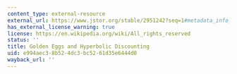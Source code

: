 ```yaml
---
content_type: external-resource
external_url: https://www.jstor.org/stable/2951242?seq=1#metadata_info_tab_contents
has_external_license_warning: true
license: https://en.wikipedia.org/wiki/All_rights_reserved
status: ''
title: Golden Eggs and Hyperbolic Discounting
uid: e994aec3-8b52-4dc3-bc52-61d35e6444d0
wayback_url: ''
---
```

